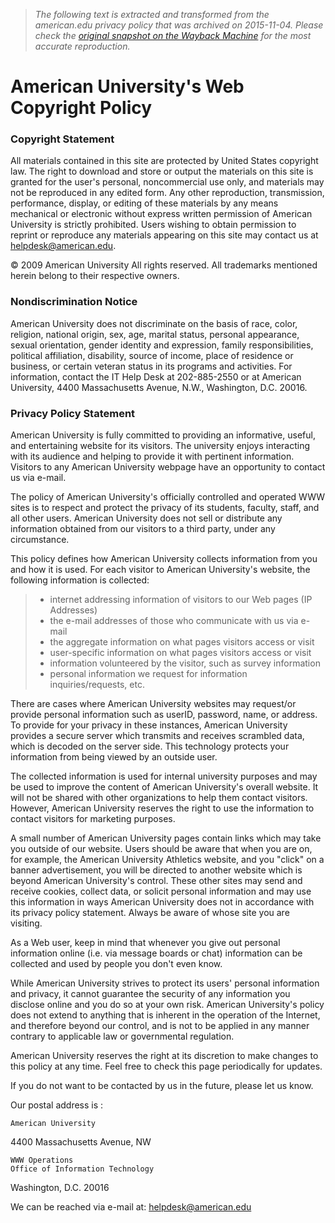 > *The following text is extracted and transformed from the american.edu privacy policy that was archived on 2015-11-04. Please check the [original snapshot on the Wayback Machine](https://web.archive.org/web/20151104224218id_/http%3A//www.american.edu/oit/policies/Web-Copyright.cfm) for the most accurate reproduction.*

# American University's Web Copyright Policy

  


### Copyright Statement

All materials contained in this site are protected by United States copyright law. The right to download and store or output the materials on this site is granted for the user's personal, noncommercial use only, and materials may not be reproduced in any edited form. Any other reproduction, transmission, performance, display, or editing of these materials by any means mechanical or electronic without express written permission of American University is strictly prohibited. Users wishing to obtain permission to reprint or reproduce any materials appearing on this site may contact us at [helpdesk@american.edu](mailto:helpdesk@american.edu).

© 2009 American University All rights reserved. All trademarks mentioned herein belong to their respective owners.

### Nondiscrimination Notice

American University does not discriminate on the basis of race, color, religion, national origin, sex, age, marital status, personal appearance, sexual orientation, gender identity and expression, family responsibilities, political affiliation, disability, source of income, place of residence or business, or certain veteran status in its programs and activities. For information, contact the IT Help Desk at 202-885-2550 or at American University, 4400 Massachusetts Avenue, N.W., Washington, D.C. 20016.

### Privacy Policy Statement

American University is fully committed to providing an informative, useful, and entertaining website for its visitors. The university enjoys interacting with its audience and helping to provide it with pertinent information. Visitors to any American University webpage have an opportunity to contact us via e-mail. 

The policy of American University's officially controlled and operated WWW sites is to respect and protect the privacy of its students, faculty, staff, and all other users. American University does not sell or distribute any information obtained from our visitors to a third party, under any circumstance. 

This policy defines how American University collects information from you and how it is used. For each visitor to American University's website, the following information is collected:  


>   * internet addressing information of visitors to our Web pages (IP Addresses) 
>   * the e-mail addresses of those who communicate with us via e-mail 
>   * the aggregate information on what pages visitors access or visit 
>   * user-specific information on what pages visitors access or visit 
>   * information volunteered by the visitor, such as survey information 
>   * personal information we request for information inquiries/requests, etc.
> 


  
There are cases where American University websites may request/or provide personal information such as userID, password, name, or address. To provide for your privacy in these instances, American University provides a secure server which transmits and receives scrambled data, which is decoded on the server side. This technology protects your information from being viewed by an outside user. 

The collected information is used for internal university purposes and may be used to improve the content of American University's overall website. It will not be shared with other organizations to help them contact visitors. However, American University reserves the right to use the information to contact visitors for marketing purposes. 

A small number of American University pages contain links which may take you outside of our website. Users should be aware that when you are on, for example, the American University Athletics website, and you "click" on a banner advertisement, you will be directed to another website which is beyond American University's control. These other sites may send and receive cookies, collect data, or solicit personal information and may use this information in ways American University does not in accordance with its privacy policy statement. Always be aware of whose site you are visiting. 

As a Web user, keep in mind that whenever you give out personal information online (i.e. via message boards or chat) information can be collected and used by people you don't even know. 

While American University strives to protect its users' personal information and privacy, it cannot guarantee the security of any information you disclose online and you do so at your own risk. American University's policy does not extend to anything that is inherent in the operation of the Internet, and therefore beyond our control, and is not to be applied in any manner contrary to applicable law or governmental regulation. 

American University reserves the right at its discretion to make changes to this policy at any time. Feel free to check this page periodically for updates. 

If you do not want to be contacted by us in the future, please let us know.

Our postal address is :

    American University  
4400 Massachusetts Avenue, NW  

    WWW Operations 
    Office of Information Technology 

Washington, D.C. 20016

We can be reached via e-mail at: [helpdesk@american.edu](mailto:helpdesk@american.edu)
